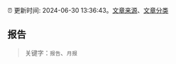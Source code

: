 :alarm_clock: 更新时间: 2024-06-30 13:36:43。[文章来源](/README.md)、[文章分类](/TAGS.md)

## 报告


> 关键字：`报告`、`月报`




